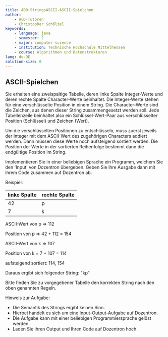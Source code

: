 ```yaml
---
title: AB0-StringsASCII-ASCII-Spielchen
author:
    - AuD-Tutoren
    - Christopher Schölzel
keywords:
    - language: java
    - semester: 2
    - major: computer science
    - institution: Technische Hochschule Mittelhessen
    - course: Algorithmen und Datenstrukturen
lang: de-DE
solution-size: 0
---
```


## ASCII-Spielchen

Sie erhalten eine zweispaltige Tabelle, deren linke Spalte Integer-Werte und deren rechte Spalte Character-Werte beinhaltet.
Die Integer-Werte stehen für eine verschlüsselte Position in einem String. Die Character-Werte sind die Zeichen, aus denen dieser String zusammengesetzt werden soll.
Jede Tabellenzeile beinhaltet also ein Schlüssel-Wert-Paar aus verschlüsselter Position (Schlüssel) und Zeichen (Wert).

Um die verschlüsselten Positionen zu entschlüsseln, muss zuerst jeweils der Integer mit dem ASCII-Wert des zugehörigen Characters addiert werden. Dann müssen diese Werte noch aufsteigend sortiert werden. Die Position der Werte in der sortierten Reihenfolge bestimmt dann die endgültige Position im String.

Implementieren Sie in einer beliebigen Sprache ein Programm, welchem Sie den 'Input' von Dozentron übergeben. Geben Sie ihre Ausgabe dann mit ihrem Code zusammen auf Dozentron ab.

Beispiel:

linke Spalte | rechte Spalte
-------------|--------------
42           |p
7            |k

ASCII-Wert von p => 112

Position von p => 42 + 112 = 154

ASCII-Wert von k => 107

Position von k = 7 + 107 = 114

aufsteigend sortiert: 114, 154

Daraus ergibt sich folgender String: "kp"

Bitte finden Sie zu vorgegebener Tabelle den korrekten String nach den oben genannten Regeln.

Hinweis zur Aufgabe:
- Die Semantik des Strings ergibt keinen Sinn.
- Hierbei handelt es sich um eine Input-Output-Aufgabe auf Dozentron.
- Die Aufgabe kann mit einer beliebigen Programmiersprache gelöst werden.
- Laden Sie ihren Output und Ihren Code auf Dozentron hoch.
